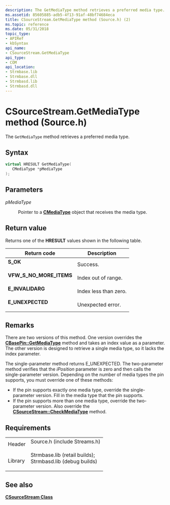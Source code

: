 ```yaml
---
description: The GetMediaType method retrieves a preferred media type.
ms.assetid: 85605885-adb5-4f13-91af-48bf74684eca
title: CSourceStream.GetMediaType method (Source.h) (2)
ms.topic: reference
ms.date: 05/31/2018
topic_type: 
- APIRef
- kbSyntax
api_name: 
- CSourceStream.GetMediaType
api_type: 
- COM
api_location: 
- Strmbase.lib
- Strmbase.dll
- Strmbasd.lib
- Strmbasd.dll
---
```


# CSourceStream.GetMediaType method (Source.h)

The `GetMediaType` method retrieves a preferred media type.

## Syntax


```C++
virtual HRESULT GetMediaType(
   CMediaType *pMediaType
);
```



## Parameters

<dl> <dt>

*pMediaType* 
</dt> <dd>

Pointer to a [**CMediaType**](cmediatype.md) object that receives the media type.

</dd> </dl>

## Return value

Returns one of the **HRESULT** values shown in the following table.



| Return code                                                                                            | Description                      |
|--------------------------------------------------------------------------------------------------------|----------------------------------|
| <dl> <dt>**S\_OK**</dt> </dl>                   | Success.<br/>              |
| <dl> <dt>**VFW\_S\_NO\_MORE\_ITEMS**</dt> </dl> | Index out of range.<br/>   |
| <dl> <dt>**E\_INVALIDARG**</dt> </dl>           | Index less than zero.<br/> |
| <dl> <dt>**E\_UNEXPECTED**</dt> </dl>           | Unexpected error.<br/>     |



 

## Remarks

There are two versions of this method. One version overrides the [**CBasePin::GetMediaType**](cbasepin-getmediatype.md) method and takes an index value as a parameter. The other version is designed to retrieve a single media type, so it lacks the index parameter.

The single-parameter method returns E\_UNEXPECTED. The two-parameter method verifies that the *iPosition* parameter is zero and then calls the single-parameter version. Depending on the number of media types the pin supports, you must override one of these methods:

-   If the pin supports exactly one media type, override the single-parameter version. Fill in the media type that the pin supports.
-   If the pin supports more than one media type, override the two-parameter version. Also override the [**CSourceStream::CheckMediaType**](csourcestream-checkmediatype.md) method.

## Requirements



|                    |                                                                                                                                                                                            |
|--------------------|--------------------------------------------------------------------------------------------------------------------------------------------------------------------------------------------|
| Header<br/>  | <dl> <dt>Source.h (include Streams.h)</dt> </dl>                                                                                    |
| Library<br/> | <dl> <dt>Strmbase.lib (retail builds); </dt> <dt>Strmbasd.lib (debug builds)</dt> </dl> |



## See also

<dl> <dt>

[**CSourceStream Class**](csourcestream.md)
</dt> </dl>

 

 




